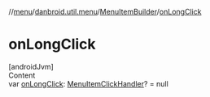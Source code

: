 //[menu](../../../index.md)/[danbroid.util.menu](../index.md)/[MenuItemBuilder](index.md)/[onLongClick](on-long-click.md)



# onLongClick  
[androidJvm]  
Content  
var [onLongClick](on-long-click.md): [MenuItemClickHandler](../index.md#%5Bdanbroid.util.menu%2FMenuItemClickHandler%2F%2F%2FPointingToDeclaration%2F%5D%2FClasslikes%2F1908041383)? = null  




